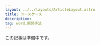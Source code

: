 ```yaml
---
layout: ../../layouts/ArticleLayout.astro
title: ユースケース
description:
tag: word,開発手法
---
```


この記事は準備中です。
